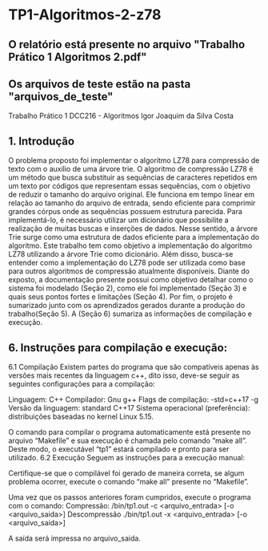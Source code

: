 # TP1-Algoritmos-2-z78
## O relatório está presente no arquivo "Trabalho Prático 1 Algoritmos 2.pdf"
## Os arquivos de teste estão na pasta "arquivos_de_teste"
Trabalho Prático 1
DCC216 - Algoritmos 
Igor Joaquim da Silva Costa

## 1. Introdução
O problema proposto foi implementar o algoritmo LZ78 para compressão de texto com o auxílio de uma árvore trie. 
O algoritmo de compressão LZ78 é um método que busca substituir as sequências de caracteres repetidos em um texto por códigos que representam essas sequências, com o objetivo de reduzir o tamanho do arquivo original. Ele funciona em tempo linear em relação ao tamanho do arquivo de entrada, sendo eficiente para comprimir grandes córpus onde as sequências possuem estrutura parecida.
Para implementá-lo, é necessário utilizar um dicionário que possibilite a realização de muitas buscas e inserções de dados. Nesse sentido, a árvore Trie surge como uma estrutura de dados eficiente para a implementação do algoritmo. Este trabalho tem como objetivo a implementação do algoritmo LZ78 utilizando a árvore Trie como dicionário. Além disso, busca-se entender como a implementação do LZ78 pode ser utilizada como base para outros algoritmos de compressão atualmente disponíveis.
Diante do exposto, a documentação presente possui como objetivo detalhar como o sistema foi modelado (Seção 2), como ele foi implementado (Seção 3) e quais seus pontos fortes e limitações (Seção 4). Por fim, o projeto é sumarizado junto com os aprendizados gerados durante a produção do trabalho(Seção 5). A (Seção 6) sumariza as informações de compilação e execução.

## 6. Instruções para compilação e execução:
6.1 Compilação
	Existem partes do programa que são compatíveis apenas às versões mais recentes da linguagem c++, dito isso, deve-se seguir as seguintes configurações para a compilação:

Linguagem: C++
Compilador: Gnu g++
Flags de compilação: -std=c++17 -g
Versão da linguagem: standard C++17
Sistema operacional (preferência): distribuições baseadas no kernel Linux 5.15.

O comando para compilar o programa automaticamente está presente no arquivo “Makefile” e sua execução é chamada pelo comando “make all”. Deste modo, o executável “tp1” estará compilado e pronto para ser utilizado.
6.2 Execução
	Seguem as instruções para a execução manual:

Certifique-se que o compilável foi gerado de maneira correta, se algum problema ocorrer, execute o comando “make all” presente no “Makefile”.

Uma vez que os passos anteriores foram cumpridos, execute o programa com o comando:	
Compressão:
/bin/tp1.out -c <arquivo_entrada> [-o <arquivo_saida>]
Descompressão
./bin/tp1.out -x <arquivo_entrada> [-o <arquivo_saida>]

A saída será impressa no arquivo_saida.
